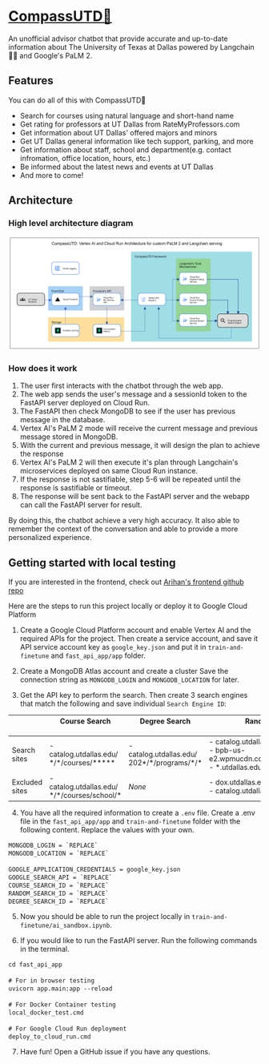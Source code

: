 # [CompassUTD🧭](https://compass-utd.vercel.app/)

An unofficial advisor chatbot that provide accurate and up-to-date information about The University of Texas at Dallas powered by Langchain 🦜️🔗 and Google's PaLM 2.

## Features

You can do all of this with CompassUTD🧭

- Search for courses using natural language and short-hand name
- Get rating for professors at UT Dallas from RateMyProfessors.com
- Get information about UT Dallas' offered majors and minors
- Get UT Dallas general information like tech support, parking, and more
- Get information about staff, school and department(e.g. contact infromation, office location, hours, etc.)
- Be informed about the latest news and events at UT Dallas
- And more to come!

## Architecture

### High level architecture diagram

![image](static/architecture_diagram.png)

### How does it work

1. The user first interacts with the chatbot through the web app.
2. The web app sends the user's message and a sessionId token to the FastAPI server deployed on Cloud Run.
3. The FastAPI then check MongoDB to see if the user has previous message in the database.
4. Vertex AI's PaLM 2 mode will receive the current message and previous message stored in MongoDB.
5. With the current and previous message, it will design the plan to achieve the response
6. Vertex AI's PaLM 2 will then execute it's plan through Langchain's microservices deployed on same Cloud Run instance.
7. If the response is not sastifiable, step 5-6 will be repeated until the response is sastifiable or timeout.
8. The response will be sent back to the FastAPI server and the webapp can call the FastAPI server for result.

By doing this, the chatbot achieve a very high accuracy. It also able to remember the context of the conversation and able to provide a more personalized experience.

## Getting started with local testing

If you are interested in the frontend, check out [Arihan's frontend github repo](https://github.com/arihanv/CompassUTD)

Here are the steps to run this project locally or deploy it to Google Cloud Platform

1. Create a Google Cloud Platform account and enable Vertex AI and the required APIs for the project. Then create a service account, and save it API service account key as `google_key.json` and put it in `train-and-finetune` and `fast_api_app/app` folder.

2. Create a MongoDB Atlas account and create a cluster Save the connection string as `MONGODB_LOGIN` and `MONGODB_LOCATION` for later.

3. Get the API key to perform the search. Then create 3 search engines that match the following and save individual `Search Engine ID`:

|                | Course Search <img width=200/>| Degree Search <img width=200/>| Random Search <img width=200/>|
|----------------|--------------------------|-------------------------------|-------------------------------|
| Search sites   | - catalog.utdallas.edu/<br/>\*/\*/courses/***** | - catalog.utdallas.edu/<br/>202*/\*/programs/\*/*  | - catalog.utdallas.edu/\*/\*/home/* <br/> - bpb-us-e2.wpmucdn.com/sites.utdallas.edu/* <br/> - \*.utdallas.edu/* |
| Excluded sites | - catalog.utdallas.edu/<br/>\*/\*/courses/school/*  | *None* | - dox.utdallas.edu/syl*<br/>- catalog.utdallas.edu/* |

4. You have all the required information to create a `.env` file. Create a .env file in the `fast_api_app/app` and `train-and-finetune` folder with the following content. Replace the values with your own.

```
MONGODB_LOGIN = `REPLACE`
MONGODB_LOCATION = `REPLACE`

GOOGLE_APPLICATION_CREDENTIALS = google_key.json
GOOGLE_SEARCH_API = `REPLACE`
COURSE_SEARCH_ID = `REPLACE`
RANDOM_SEARCH_ID = `REPLACE`
DEGREE_SEARCH_ID = `REPLACE`
```

5. Now you should be able to run the project locally in `train-and-finetune/ai_sandbox.ipynb`.

6. If you would like to run the FastAPI server. Run the following commands in the terminal.

```
cd fast_api_app

# For in browser testing
uvicorn app.main:app --reload

# For Docker Container testing
local_docker_test.cmd

# For Google Cloud Run deployment
deploy_to_cloud_run.cmd
```

7. Have fun! Open a GitHub issue if you have any questions.
